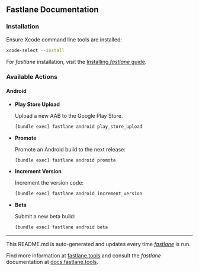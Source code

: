 ## Fastlane Documentation

### Installation

Ensure Xcode command line tools are installed:

```bash
xcode-select --install
```

For _fastlane_ installation, visit the [Installing _fastlane_ guide](https://docs.fastlane.tools/#installing-fastlane).

### Available Actions

#### Android

- **Play Store Upload**

  Upload a new AAB to the Google Play Store.

  ```bash
  [bundle exec] fastlane android play_store_upload
  ```

- **Promote**

  Promote an Android build to the next release:

  ```bash
  [bundle exec] fastlane android promote
  ```

- **Increment Version**

  Increment the version code:

  ```bash
  [bundle exec] fastlane android increment_version
  ```

- **Beta**

  Submit a new beta build:

  ```bash
  [bundle exec] fastlane android beta
  ```

---

This README.md is auto-generated and updates every time [_fastlane_](https://fastlane.tools) is run.

Find more information at [fastlane.tools](https://fastlane.tools) and consult the _fastlane_ documentation at [docs.fastlane.tools](https://docs.fastlane.tools).